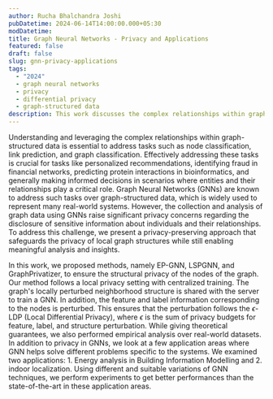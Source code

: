 ```yaml
---
author: Rucha Bhalchandra Joshi
pubDatetime: 2024-06-14T14:00:00.000+05:30
modDatetime:
title: Graph Neural Networks - Privacy and Applications
featured: false
draft: false
slug: gnn-privacy-applications
tags:
  - "2024"
  - graph neural networks
  - privacy
  - differential privacy
  - graph-structured data
description: This work discusses the complex relationships within graph-structured data and the use of graph neural networks (GNNs) for tasks such as node classification and link prediction. It also addresses privacy concerns in GNNs and presents a privacy-preserving approach that safeguards local graph structures while enabling meaningful analysis and insights.
---
```


Understanding and leveraging the complex relationships within graph-structured data is essential to address tasks such as node classification, link prediction, and graph classification. Effectively addressing these tasks is crucial for tasks like personalized recommendations, identifying fraud in financial networks, predicting protein interactions in bioinformatics, and generally making informed decisions in scenarios where entities and their relationships play a critical role. Graph Neural Networks (GNNs) are known to address such tasks over graph-structured data, which is widely used to represent many real-world systems. However, the collection and analysis of graph data using GNNs raise significant privacy concerns regarding the disclosure of sensitive information about individuals and their relationships. To address this challenge, we present a privacy-preserving approach that safeguards the privacy of local graph structures while still enabling meaningful analysis and insights.

In this work, we proposed methods, namely EP-GNN, LSPGNN, and GraphPrivatizer, to ensure the structural privacy of the nodes of the graph. Our method follows a local privacy setting with centralized training. The graph's locally perturbed neighborhood structure is shared with the server to train a GNN. In addition, the feature and label information corresponding to the nodes is perturbed. This ensures that the perturbation follows the $\epsilon$-LDP (Local Differential Privacy), where $\epsilon$ is the sum of privacy budgets for feature, label, and structure perturbation. While giving theoretical guarantees, we also performed empirical analysis over real-world datasets.
In addition to privacy in GNNs, we look at a few application areas where GNN helps solve different problems specific to the systems. We examined two applications: 1. Energy analysis in Building Information Modelling and 2. indoor localization. Using different and suitable variations of GNN techniques, we perform experiments to get better performances than the state-of-the-art in these application areas.

<!-- <embed src="/assets/slides/2024-06-14--Rucha--gnn-privacy-applications.pdf" type="application/pdf" width="100%" height="600px"> -->
<!-- FIXME: slides -->
